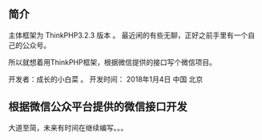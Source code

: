 ﻿## 简介

主体框架为 ThinkPHP3.2.3 版本 。 最近闲的有些无聊，正好之前手里有一个自己的公众号。

所以就想着用ThinkPHP框架，根据微信提供的接口写个微信项目。

开发者：成长的小白菜  。 开发时间： 2018年1月4日     中国  北京

## 根据微信公众平台提供的微信接口开发

大道至简，未来有时间在继续编写。。。
